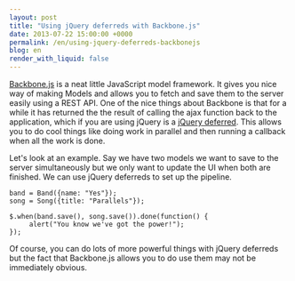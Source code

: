 ```yaml
---
layout: post
title: "Using jQuery deferreds with Backbone.js"
date: 2013-07-22 15:00:00 +0000
permalink: /en/using-jquery-deferreds-backbonejs
blog: en
render_with_liquid: false
---
```


[Backbone.js](http://backbonejs.org/) is a neat little JavaScript model framework. It gives you nice way of making Models and allows you to fetch and save them to the server easily using a REST API. One of the nice things about Backbone is that for a while it has returned the the result of calling the ajax function back to the application, which if you are using jQuery is a [jQuery deferred](http://api.jquery.com/category/deferred-object/). This allows you to do cool things like doing work in parallel and then running a callback when all the work is done.

Let's look at an example. Say we have two models we want to save to the server simultaneously but we only want to update the UI when both are finished. We can use jQuery deferreds to set up the pipeline.

```
band = Band({name: "Yes"});
song = Song({title: "Parallels"});
    
$.when(band.save(), song.save()).done(function() {
     alert("You know we've got the power!");
});
```

Of course, you can do lots of more powerful things with jQuery deferreds but the fact that Backbone.js allows you to do use them may not be immediately obvious. 
